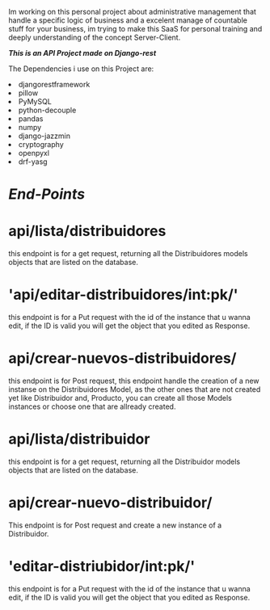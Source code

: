 <p>Im working on this personal project about administrative management that handle a specific logic of business and a excelent manage of countable stuff for your business, im trying to make this SaaS for personal training and deeply understanding of the concept Server-Client.</p>

***This is an API Project made on Django-rest***

The Dependencies i use on this Project are:

<li>djangorestframework</li>
<li>pillow</li>
<li>PyMySQL</li>
<li>python-decouple</li>
<li>pandas</li>
<li>numpy</li>
<li>django-jazzmin</li>
<li>cryptography</li>
<li>openpyxl</li>
<li>drf-yasg</li>



***<h1>End-Points</h1>***
<h1>api/lista/distribuidores</h1>

<p>
  this endpoint is for a get request, returning all the Distribuidores models objects that are listed on the database.
</p>


<h1>'api/editar-distribuidores/int:pk/'</h1>

<p>
  this endpoint is for a Put request with the id of the instance that u wanna edit, if the ID is valid you will get the object that you edited as Response.
</p>

<h1>api/crear-nuevos-distribuidores/</h1>

<p>
  this endpoint is for Post request, this endpoint handle the creation of a new instanse on the Distribuidores Model, as the other ones that are not created yet like Distribuidor and, Producto, you can create all those Models instances or choose one that are allready created.
</p>

<h1>api/lista/distribuidor</h1>

<p>
  this endpoint is for a get request, returning all the Distribuidor models objects that are listed on the database.
</p>

<h1>api/crear-nuevo-distribuidor/</h1>

<p>
  This endpoint is for Post request and create a new instance of a Distribuidor.
</p>


<h1>'editar-distriubidor/int:pk/'</h1>

<p>
  this endpoint is for a Put request with the id of the instance that u wanna edit, if the ID is valid you will get the object that you edited as Response.
</p>

  
